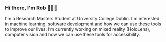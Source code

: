 ### Hi there, I'm Rob 👋👨‍💻

<!--
**robertyoung2/robertyoung2** is a ✨ _special_ ✨ repository because its `README.md` (this file) appears on your GitHub profile.

Here are some ideas to get you started:

- 🔭 I’m currently working on ...
- 🌱 I’m currently learning ...
- 👯 I’m looking to collaborate on ...
- 🤔 I’m looking for help with ...
- 💬 Ask me about ...
- 📫 How to reach me: ...
- 😄 Pronouns: ...
- ⚡ Fun fact: ...
-->

I'm a Research Masters Student at University College Dublin. I'm interested in machine learning, software development and how we can use these tools to improve our lives. I’m currently working on mixed reality (HoloLens), computer vision and how we can use these tools for accessibility. 
